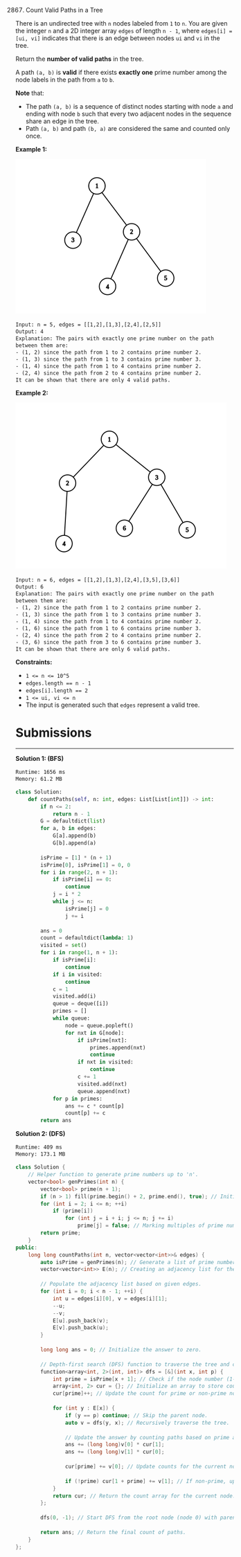 2867. Count Valid Paths in a Tree

There is an undirected tree with `n` nodes labeled from `1` to `n`. You are given the integer `n` and a 2D integer array `edges` of length `n - 1`, where `edges[i] = [ui, vi]` indicates that there is an edge between nodes `ui` and `vi` in the tree.

Return the **number of valid paths** in the tree.

A path `(a, b)` is **valid** if there exists **exactly one** prime number among the node labels in the path from `a` to `b`.

**Note** that:

* The path `(a, b)` is a sequence of distinct nodes starting with node `a` and ending with node `b` such that every two adjacent nodes in the sequence share an edge in the tree.
* Path `(a, b)` and path `(b, a)` are considered the same and counted only once.
 

**Example 1:**

![2867_example1.png](img/2867_example1.png)
```
Input: n = 5, edges = [[1,2],[1,3],[2,4],[2,5]]
Output: 4
Explanation: The pairs with exactly one prime number on the path between them are: 
- (1, 2) since the path from 1 to 2 contains prime number 2. 
- (1, 3) since the path from 1 to 3 contains prime number 3.
- (1, 4) since the path from 1 to 4 contains prime number 2.
- (2, 4) since the path from 2 to 4 contains prime number 2.
It can be shown that there are only 4 valid paths.
```

**Example 2:**

![2867_example2.png](img/2867_example2.png)
```
Input: n = 6, edges = [[1,2],[1,3],[2,4],[3,5],[3,6]]
Output: 6
Explanation: The pairs with exactly one prime number on the path between them are: 
- (1, 2) since the path from 1 to 2 contains prime number 2.
- (1, 3) since the path from 1 to 3 contains prime number 3.
- (1, 4) since the path from 1 to 4 contains prime number 2.
- (1, 6) since the path from 1 to 6 contains prime number 3.
- (2, 4) since the path from 2 to 4 contains prime number 2.
- (3, 6) since the path from 3 to 6 contains prime number 3.
It can be shown that there are only 6 valid paths.
```

**Constraints:**

* `1 <= n <= 10^5`
* `edges.length == n - 1`
* `edges[i].length == 2`
* `1 <= ui, vi <= n`
* The input is generated such that `edges` represent a valid tree.

# Submissions
---
**Solution 1: (BFS)**
```
Runtime: 1656 ms
Memory: 61.2 MB
```
```python
class Solution:
    def countPaths(self, n: int, edges: List[List[int]]) -> int:
        if n <= 2:
            return n - 1
        G = defaultdict(list)
        for a, b in edges:
            G[a].append(b)
            G[b].append(a)
        
        isPrime = [1] * (n + 1)
        isPrime[0], isPrime[1] = 0, 0
        for i in range(2, n + 1):
            if isPrime[i] == 0:
                continue
            j = i * 2
            while j <= n:
                isPrime[j] = 0
                j += i

        ans = 0
        count = defaultdict(lambda: 1)
        visited = set()
        for i in range(1, n + 1):
            if isPrime[i]:
                continue
            if i in visited:
                continue
            c = 1
            visited.add(i)
            queue = deque([i])
            primes = []
            while queue:
                node = queue.popleft()
                for nxt in G[node]:
                    if isPrime[nxt]:
                        primes.append(nxt)
                        continue
                    if nxt in visited:
                        continue
                    c += 1
                    visited.add(nxt)
                    queue.append(nxt)
            for p in primes:
                ans += c * count[p]
                count[p] += c
        return ans
```

**Solution 2: (DFS)**
```
Runtime: 409 ms
Memory: 173.1 MB
```
```c++
class Solution {
    // Helper function to generate prime numbers up to 'n'.
    vector<bool> genPrimes(int n) {
        vector<bool> prime(n + 1);
        if (n > 1) fill(prime.begin() + 2, prime.end(), true); // Initializing all numbers >= 2 as prime.
        for (int i = 2; i <= n; ++i)
            if (prime[i])
                for (int j = i + i; j <= n; j += i)
                    prime[j] = false; // Marking multiples of prime numbers as not prime.
        return prime;
    }
public:
    long long countPaths(int n, vector<vector<int>>& edges) {
        auto isPrime = genPrimes(n); // Generate a list of prime numbers up to 'n'.
        vector<vector<int>> E(n); // Creating an adjacency list for the graph.
        
        // Populate the adjacency list based on given edges.
        for (int i = 0; i < n - 1; ++i) {
            int u = edges[i][0], v = edges[i][1];
            --u;
            --v;
            E[u].push_back(v);
            E[v].push_back(u);
        }
        
        long long ans = 0; // Initialize the answer to zero.
        
        // Depth-first search (DFS) function to traverse the tree and count paths.
        function<array<int, 2>(int, int)> dfs = [&](int x, int p) {
            int prime = isPrime[x + 1]; // Check if the node number (1-based) is prime.
            array<int, 2> cur = {}; // Initialize an array to store counts based on prime status.
            cur[prime]++; // Update the count for prime or non-prime node.
            
            for (int y : E[x]) {
                if (y == p) continue; // Skip the parent node.
                auto v = dfs(y, x); // Recursively traverse the tree.
                
                // Update the answer by counting paths based on prime and non-prime nodes.
                ans += (long long)v[0] * cur[1];
                ans += (long long)v[1] * cur[0];
                
                cur[prime] += v[0]; // Update counts for the current node.
                
                if (!prime) cur[1 + prime] += v[1]; // If non-prime, update the count for non-prime nodes.
            }
            return cur; // Return the count array for the current node.
        };
        
        dfs(0, -1); // Start DFS from the root node (node 0) with parent -1.
        
        return ans; // Return the final count of paths.
    }
};
```
